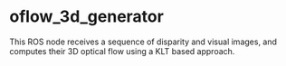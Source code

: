 oflow_3d_generator
==================

This ROS node receives a sequence of disparity and visual images, and computes their 3D optical flow using a KLT based approach. 
